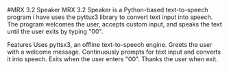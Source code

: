 #MRX 3.2 Speaker
MRX 3.2 Speaker is a Python-based text-to-speech program i have uses the pyttsx3 library to convert text input into speech. The program welcomes the user, accepts custom input, and speaks the text until the user exits by typing "00".

Features
Uses pyttsx3, an offline text-to-speech engine.
Greets the user with a welcome message.
Continuously prompts for text input and converts it into speech.
Exits when the user enters "00".
Thanks the user when exit.
